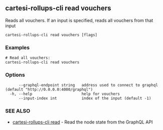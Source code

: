 ## cartesi-rollups-cli read vouchers

Reads all vouchers. If an input is specified, reads all vouchers from that input

```
cartesi-rollups-cli read vouchers [flags]
```

### Examples

```
# Read all vouchers:
cartesi-rollups-cli read vouchers
```

### Options

```
      --graphql-endpoint string   address used to connect to graphql (default "http://0.0.0.0:4000/graphql")
  -h, --help                      help for vouchers
      --input-index int           index of the input (default -1)
```

### SEE ALSO

* [cartesi-rollups-cli read](cartesi-rollups-cli_read.md)	 - Read the node state from the GraphQL API

